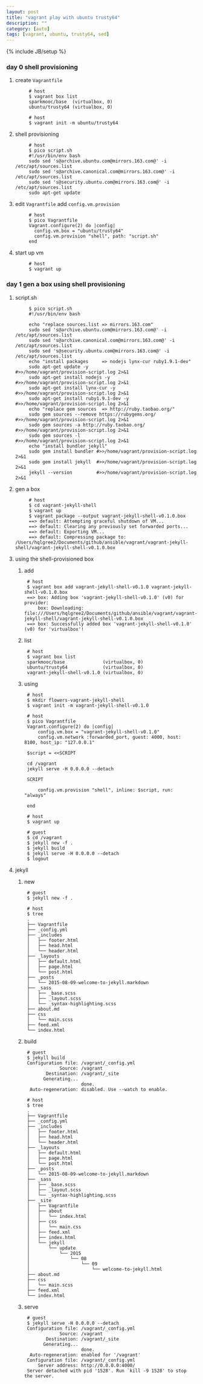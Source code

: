 ```yaml
---
layout: post
title: "vagrant play with ubuntu trusty64"
description: ""
category: [auto]
tags: [vagrant, ubuntu, trusty64, sed]
---
```

{% include JB/setup %}


### day 0 shell provisioning

1. create `Vagrantfile`

            # host
            $ vagrant box list
            sparkmooc/base  (virtualbox, 0)
            ubuntu/trusty64 (virtualbox, 0)

            # host
            $ vagrant init -m ubuntu/trusty64

1. shell provisioning

            # host
            $ pico script.sh
            #!/usr/bin/env bash
            sudo sed 's@archive.ubuntu.com@mirrors.163.com@' -i /etc/apt/sources.list
            sudo sed 's@archive.canonical.com@mirrors.163.com@' -i /etc/apt/sources.list
            sudo sed 's@security.ubuntu.com@mirrors.163.com@' -i /etc/apt/sources.list
            sudo apt-get update

1. edit `Vagrantfile` add `config.vm.provision`

            # host
            $ pico Vagrantfile
            Vagrant.configure(2) do |config|
              config.vm.box = "ubuntu/trusty64"
              config.vm.provision "shell", path: "script.sh"
            end

1. start up vm

            # host
            $ vagrant up

### day 1 gen a box using shell provisioning

1. script.sh

            $ pico script.sh
            #!/usr/bin/env bash

            echo "replace sources.list => mirrors.163.com"
            sudo sed 's@archive.ubuntu.com@mirrors.163.com@' -i /etc/apt/sources.list
            sudo sed 's@archive.canonical.com@mirrors.163.com@' -i /etc/apt/sources.list
            sudo sed 's@security.ubuntu.com@mirrors.163.com@' -i /etc/apt/sources.list
            echo "install packages     => nodejs lynx-cur ruby1.9.1-dev"
            sudo apt-get update -y                #>>/home/vagrant/provision-script.log 2>&1
            sudo apt-get install nodejs -y        #>>/home/vagrant/provision-script.log 2>&1
            sudo apt-get install lynx-cur -y      #>>/home/vagrant/provision-script.log 2>&1
            sudo apt-get install ruby1.9.1-dev -y #>>/home/vagrant/provision-script.log 2>&1
            echo "replace gem sources  => http://ruby.taobao.org/"
            sudo gem sources --remove https://rubygems.org/ #>>/home/vagrant/provision-script.log 2>&1
            sudo gem sources -a http://ruby.taobao.org/     #>>/home/vagrant/provision-script.log 2>&1
            sudo gem sources -l                             #>>/home/vagrant/provision-script.log 2>&1
            echo "install bundler jekyll"
            sudo gem install bundler #>>/home/vagrant/provision-script.log 2>&1
            sudo gem install jekyll  #>>/home/vagrant/provision-script.log 2>&1
            jekyll --version         #>>/home/vagrant/provision-script.log 2>&1

1. gen a box

            # host
            $ cd vagrant-jekyll-shell
            $ vagrant up
            $ vagrant package --output vagrant-jekyll-shell-v0.1.0.box
            ==> default: Attempting graceful shutdown of VM...
            ==> default: Clearing any previously set forwarded ports...
            ==> default: Exporting VM...
            ==> default: Compressing package to: /Users/hqlgree2/Documents/github/ansible/vagrant/vagrant-jekyll-shell/vagrant-jekyll-shell-v0.1.0.box

1. using the shell-provisioned box

    1. add

            # host
            $ vagrant box add vagrant-jekyll-shell-v0.1.0 vagrant-jekyll-shell-v0.1.0.box
            ==> box: Adding box 'vagrant-jekyll-shell-v0.1.0' (v0) for provider: 
                box: Downloading: file:///Users/hqlgree2/Documents/github/ansible/vagrant/vagrant-jekyll-shell/vagrant-jekyll-shell-v0.1.0.box
            ==> box: Successfully added box 'vagrant-jekyll-shell-v0.1.0' (v0) for 'virtualbox'!

    1. list

            # host
            $ vagrant box list
            sparkmooc/base              (virtualbox, 0)
            ubuntu/trusty64             (virtualbox, 0)
            vagrant-jekyll-shell-v0.1.0 (virtualbox, 0)

    1. using

            # host
            $ mkdir flowers-vagrant-jekyll-shell
            $ vagrant init -m vagrant-jekyll-shell-v0.1.0

            # host
            $ pico Vagrantfile
            Vagrant.configure(2) do |config|
                config.vm.box = "vagrant-jekyll-shell-v0.1.0"
                config.vm.network :forwarded_port, guest: 4000, host: 8100, host_ip: "127.0.0.1"

            $script = <<SCRIPT

            cd /vagrant
            jekyll serve -H 0.0.0.0 --detach

            SCRIPT

                config.vm.provision "shell", inline: $script, run: "always"

            end

            # host
            $ vagrant up

            # guest
            $ cd /vagrant
            $ jekyll new -f .
            $ jekyll build
            $ jekyll serve -H 0.0.0.0 --detach
            $ logout

1. jekyll

    1. new

            # guest
            $ jekyll new -f .

            # host
            $ tree
            .
            ├── Vagrantfile
            ├── _config.yml
            ├── _includes
            │   ├── footer.html
            │   ├── head.html
            │   └── header.html
            ├── _layouts
            │   ├── default.html
            │   ├── page.html
            │   └── post.html
            ├── _posts
            │   └── 2015-08-09-welcome-to-jekyll.markdown
            ├── _sass
            │   ├── _base.scss
            │   ├── _layout.scss
            │   └── _syntax-highlighting.scss
            ├── about.md
            ├── css
            │   └── main.scss
            ├── feed.xml
            └── index.html

    1. build

            # guest
            $ jekyll build
            Configuration file: /vagrant/_config.yml
                        Source: /vagrant
                   Destination: /vagrant/_site
                  Generating... 
                                done.
             Auto-regeneration: disabled. Use --watch to enable.

            # host
            $ tree
            .
            ├── Vagrantfile
            ├── _config.yml
            ├── _includes
            │   ├── footer.html
            │   ├── head.html
            │   └── header.html
            ├── _layouts
            │   ├── default.html
            │   ├── page.html
            │   └── post.html
            ├── _posts
            │   └── 2015-08-09-welcome-to-jekyll.markdown
            ├── _sass
            │   ├── _base.scss
            │   ├── _layout.scss
            │   └── _syntax-highlighting.scss
            ├── _site
            │   ├── Vagrantfile
            │   ├── about
            │   │   └── index.html
            │   ├── css
            │   │   └── main.css
            │   ├── feed.xml
            │   ├── index.html
            │   └── jekyll
            │       └── update
            │           └── 2015
            │               └── 08
            │                   └── 09
            │                       └── welcome-to-jekyll.html
            ├── about.md
            ├── css
            │   └── main.scss
            ├── feed.xml
            └── index.html

    1. serve

            # guest
            $ jekyll serve -H 0.0.0.0 --detach
            Configuration file: /vagrant/_config.yml
                        Source: /vagrant
                   Destination: /vagrant/_site
                  Generating... 
                                done.
             Auto-regeneration: enabled for '/vagrant'
            Configuration file: /vagrant/_config.yml
                Server address: http://0.0.0.0:4000/
            Server detached with pid '1528'. Run `kill -9 1528' to stop the server.
